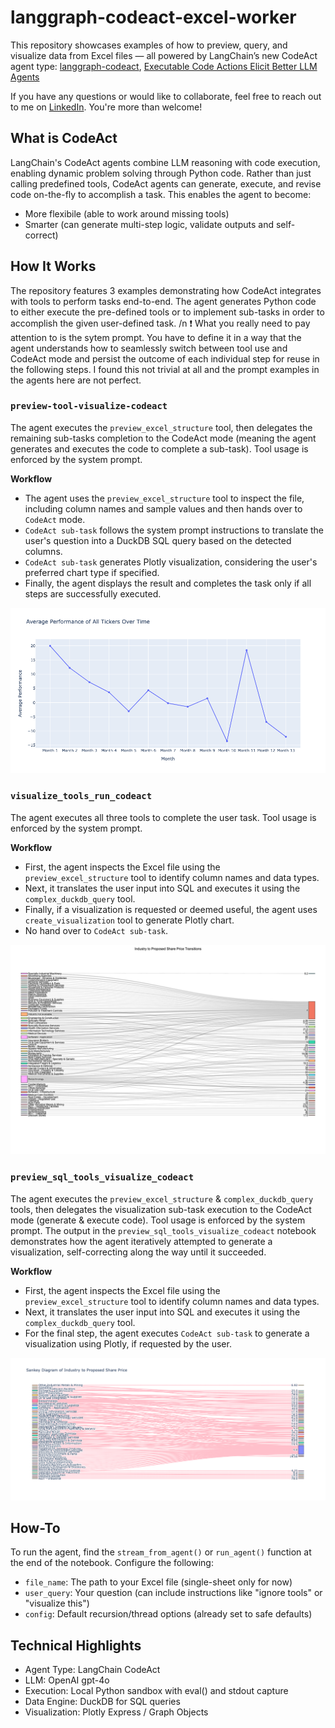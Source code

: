 # langgraph-codeact-excel-worker

This repository showcases examples of how to preview, query, and visualize data from Excel files — all powered by LangChain’s new CodeAct agent type: [langgraph-codeact](https://github.com/langchain-ai/langgraph-codeact),
[Executable Code Actions Elicit Better LLM Agents](https://arxiv.org/abs/2402.01030)

If you have any questions or would like to collaborate, feel free to reach out to me on [LinkedIn](https://www.linkedin.com/in/jenya-stoeva-60477249/). You're more than welcome!

## What is CodeAct

LangChain's CodeAct agents combine LLM reasoning with code execution, enabling dynamic problem solving through Python code. Rather than just calling predefined tools, CodeAct agents can generate, execute, and revise code on-the-fly to accomplish a task. This enables the agent to become:

* More flexibile (able to work around missing tools)
* Smarter (can generate multi-step logic, validate outputs and self-correct)


## How It Works

The repository features 3 examples demonstrating how CodeAct integrates with tools to perform tasks end-to-end. The agent generates Python code to either execute the pre-defined tools or to implement sub-tasks in order to accomplish the given user-defined task. /n
❗ What you really need to pay attention to is the sytem prompt. You have to define it in a way that the agent understands how to seamlessly switch between tool use and CodeAct mode and persist the outcome of each individual step for reuse in the following steps. I found this not trivial at all and the prompt examples in the agents here are not perfect.


### ```preview-tool-visualize-codeact```

The agent executes the ```preview_excel_structure``` tool, then delegates the remaining sub-tasks completion to the CodeAct mode (meaning the agent generates and executes the code to complete a sub-task). Tool usage is enforced by the system prompt.

**Workflow**

* The agent uses the ```preview_excel_structure``` tool to inspect the file, including column names and sample values and then hands over to ```CodeAct``` mode.
* ```CodeAct sub-task``` follows the system prompt instructions to translate the user's question into a DuckDB SQL query based on the detected columns.
* ```CodeAct sub-task``` generates Plotly visualization, considering the user's preferred chart type if specified.
* Finally, the agent displays the result and completes the task only if all steps are successfully executed.

![preview-tool-visualize-codeact visualization](images/preview-tool-visualize-codeact.png)


### ```visualize_tools_run_codeact```

The agent executes all three tools to complete the user task. Tool usage is enforced by the system prompt.

**Workflow**

* First, the agent inspects the Excel file using the ```preview_excel_structure``` tool to identify column names and data types.
* Next, it translates the user input into SQL and executes it using the ```complex_duckdb_query``` tool.
* Finally, if a visualization is requested or deemed useful, the agent uses ```create_visualization``` tool to generate Plotly chart.
* No hand over to ```CodeAct sub-task```.

![visualize_tools_run_codeact visualization](images/visualize_tools_run_codeact.png)

### ```preview_sql_tools_visualize_codeact```

The agent executes the ```preview_excel_structure``` & ```complex_duckdb_query``` tools, then delegates the visualization sub-task execution to the CodeAct mode (generate & execute code). Tool usage is enforced by the system prompt.
The output in the ```preview_sql_tools_visualize_codeact``` notebook demonstrates how the agent iteratively attempted to generate a visualization, self-correcting along the way until it succeeded.

**Workflow**

* First, the agent inspects the Excel file using the ```preview_excel_structure``` tool to identify column names and data types.
* Next, it translates the user input into SQL and executes it using the ```complex_duckdb_query``` tool. 
* For the final step, the agent executes ```CodeAct sub-task``` to generate a visualization using Plotly, if requested by the user.

![preview_sql_tools_visualize_codeact visualization](images/preview_sql_tools_visualize_codeact.png)


## How-To

To run the agent, find the ```stream_from_agent()``` or ```run_agent()``` function at the end of the notebook. Configure the following:

* ```file_name```: The path to your Excel file (single-sheet only for now)
* ```user_query```: Your question (can include instructions like "ignore tools" or "visualize this")
* ```config```: Default recursion/thread options (already set to safe defaults)
  

## Technical Highlights

* Agent Type: LangChain CodeAct
* LLM: OpenAI gpt-4o
* Execution: Local Python sandbox with eval() and stdout capture
* Data Engine: DuckDB for SQL queries
* Visualization: Plotly Express / Graph Objects





